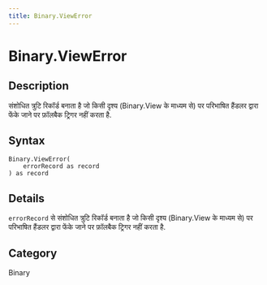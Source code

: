 ```yaml
---
title: Binary.ViewError
---
```


# Binary.ViewError


## Description

संशोधित त्रुटि रिकॉर्ड बनाता है जो किसी दृश्य (Binary.View के माध्यम से) पर परिभाषित हैंडलर द्वारा फेंके जाने पर फ़ॉलबैक ट्रिगर नहीं करता है.


## Syntax

```powerquery
Binary.ViewError(
    errorRecord as record
) as record
```


## Details

<code>errorRecord</code> से संशोधित त्रुटि रिकॉर्ड बनाता है जो किसी दृश्य (Binary.View के माध्यम से) पर परिभाषित हैंडलर द्वारा फेंके जाने पर फ़ॉलबैक ट्रिगर नहीं करता है.



## Category
Binary
